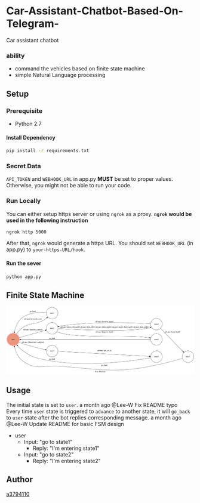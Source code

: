 # Car-Assistant-Chatbot-Based-On-Telegram-
Car assistant chatbot
### ability
* command the vehicles based on finite state machine
* simple Natural Language processing
 
## Setup
### Prerequisite
* Python 2.7
#### Install Dependency
```sh
pip install -r requirements.txt
```
### Secret Data
`API_TOKEN` and `WEBHOOK_URL` in app.py **MUST** be set to proper values.
Otherwise, you might not be able to run your code.
### Run Locally
You can either setup https server or using `ngrok` as a proxy.
**`ngrok` would be used in the following instruction**
```sh
ngrok http 5000
```
After that, `ngrok` would generate a https URL.
You should set `WEBHOOK_URL` (in app.py) to `your-https-URL/hook`.
#### Run the sever
```sh
python app.py
```
## Finite State Machine
![fsm](./show-fsm.png)
## Usage
The initial state is set to `user`.
a month ago @Lee-W Fix README typo 	
Every time `user` state is triggered to `advance` to another state, it will `go_back` to `user` state after the bot replies corresponding message.
a month ago @Lee-W Update README for basic FSM design 	
* user
	* Input: "go to state1"
		* Reply: "I'm entering state1"
	* Input: "go to state2"
		* Reply: "I'm entering state2"
## Author
[a3794110](https://github.com/a3794110)
